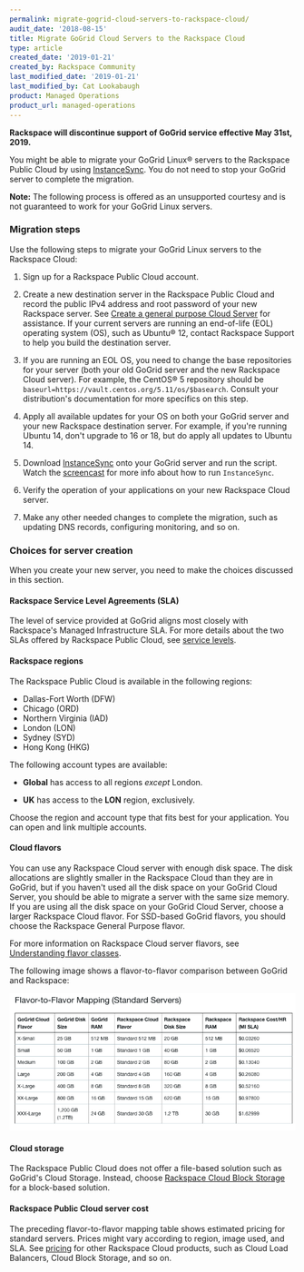 ```yaml
---
permalink: migrate-gogrid-cloud-servers-to-rackspace-cloud/
audit_date: '2018-08-15'
title: Migrate GoGrid Cloud Servers to the Rackspace Cloud
type: article
created_date: '2019-01-21'
created_by: Rackspace Community
last_modified_date: '2019-01-21'
last_modified_by: Cat Lookabaugh
product: Managed Operations
product_url: managed-operations
---
```


**Rackspace will discontinue support of GoGrid service effective May 31st, 2019.**

You might be able to migrate your GoGrid Linux&reg; servers to the Rackspace
Public Cloud by using [InstanceSync](https://github.com/cloudnull/InstanceSync/).
You do not need to stop your GoGrid server to complete the migration.

**Note:** The following process is offered as an unsupported courtesy and is not
guaranteed to work for your GoGrid Linux servers.

### Migration steps

Use the following steps to migrate your GoGrid Linux servers to the Rackspace
Cloud:

1. Sign up for a Rackspace Public Cloud account.

2. Create a new destination server in the Rackspace Public Cloud and record
   the public IPv4 address and root password of your new Rackspace server. See
   [Create a general purpose Cloud Server](/support/how-to/creating-a-general-purpose-cloud-server)
   for assistance. If your current servers are running an end-of-life (EOL)
   operating system (OS), such as Ubuntu&reg; 12, contact Rackspace Support to
   help you build the destination server.

3. If you are running an EOL OS, you need to change the base repositories for your
   server (both your old GoGrid server and the new Rackspace Cloud server). For
   example, the CentOS&reg; 5 repository should be `baseurl=https://vault.centos.org/5.11/os/$basearch`.
   Consult your distribution's documentation for more specifics on this step.

4. Apply all available updates for your OS on both your GoGrid server and your
   new Rackspace destination server. For example, if you're running Ubuntu 14,
   don't upgrade to 16 or 18, but do apply all updates to Ubuntu 14.

5. Download [InstanceSync](https://github.com/cloudnull/InstanceSync/) onto your
   GoGrid server and run the script. Watch the [screencast](https://asciinema.org/a/1063)
   for more info about how to run `InstanceSync`.

6. Verify the operation of your applications on your new Rackspace Cloud server.

7. Make any other needed changes to complete the migration, such as updating
   DNS records, configuring monitoring, and so on.

### Choices for server creation

When you create your new server, you need to make the choices discussed in this
section.

#### Rackspace Service Level Agreements (SLA)

The level of service provided at GoGrid aligns most closely with Rackspace's
Managed Infrastructure SLA. For more details about the two SLAs offered by
Rackspace Public Cloud, see [service levels](https://www.rackspace.com/openstack/public/service-levels).

#### Rackspace regions

The Rackspace Public Cloud is available in the following regions:

-  Dallas-Fort Worth (DFW)
-  Chicago (ORD)
-  Northern Virginia (IAD)
-  London (LON)
-  Sydney (SYD)
-  Hong Kong (HKG)

The following account types are available:

- **Global** has access to all regions *except* London.

- **UK** has access to the **LON** region, exclusively.

Choose the region and account type that fits best for your application. You can
open and link multiple accounts.

#### Cloud flavors

You can use any Rackspace Cloud server with enough disk space. The disk
allocations are slightly smaller in the Rackspace Cloud than they are in GoGrid,
but if you haven't used all the disk space on your GoGrid Cloud Server, you
should be able to migrate a server with the same size memory. If you are using
all the disk space on your GoGrid Cloud Server, choose a larger Rackspace Cloud
flavor.  For SSD-based GoGrid flavors, you should choose the Rackspace General
Purpose flavor.

For more information on Rackspace Cloud server flavors, see
[Understanding flavor classes](https://developer.rackspace.com/docs/user-guides/infrastructure/cloud-config/compute/cloud-servers-product-concepts/flavor-class/?_ga=2.184726953.1235559400.1548081702-2066683424.1543957190).

The following image shows a flavor-to-flavor comparison between GoGrid and
Rackspace:

<img src="Gogrid-rackspace-flavor-map.png" />

#### Cloud storage

The Rackspace Public Cloud does not offer a file-based solution such as GoGrid's
Cloud Storage. Instead, choose
[Rackspace Cloud Block Storage](https://www.rackspace.com/cloud/block-storage)
for a block-based solution.

#### Rackspace Public Cloud server cost

The preceding flavor-to-flavor mapping table shows estimated pricing for standard
servers. Prices might vary according to region, image used, and SLA.  See
[pricing](https://www.rackspace.com/openstack/public/pricing) for other Rackspace
Cloud products, such as Cloud Load Balancers, Cloud Block Storage, and so on.

